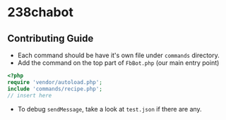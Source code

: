 # 238chabot


## Contributing Guide
* Each command should be have it's own file under `commands` directory.
* Add the command on the top part of `FbBot.php` (our main entry point)
```php
<?php
require 'vendor/autoload.php';
include 'commands/recipe.php';
// insert here
```
* To debug `sendMessage`, take a look at `test.json` if there are any.